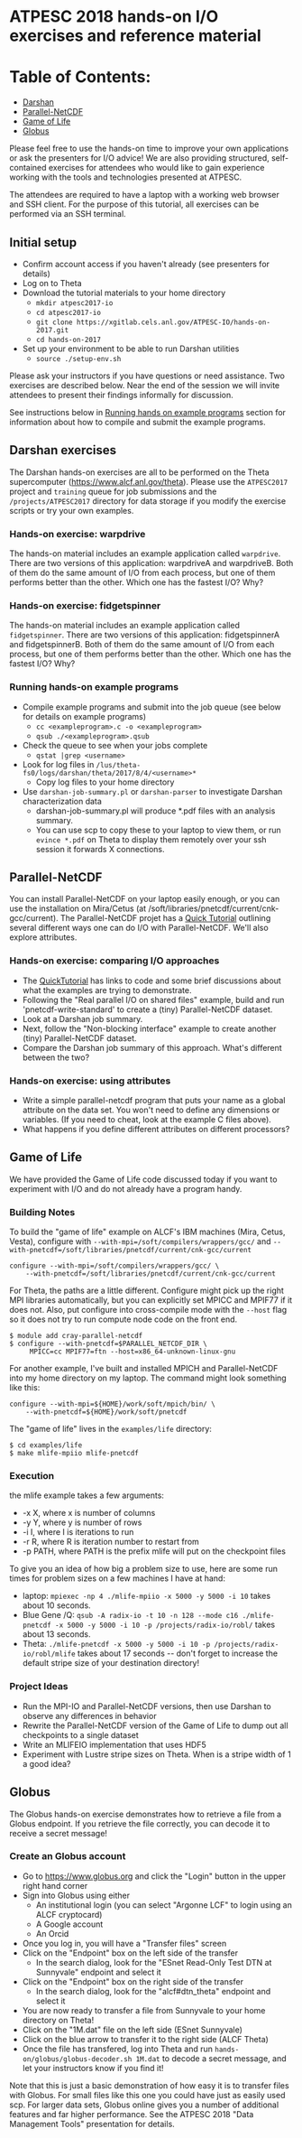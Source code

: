# ATPESC 2018 hands-on I/O exercises and reference material

# Table of Contents:
- [Darshan](#darshan-exercises)
- [Parallel-NetCDF](#parallel-netcdf)
- [Game of Life](#game-of-life)
- [Globus](#globus)

Please feel free to use the hands-on time to improve your own applications or
ask the presenters for I/O advice!  We are also providing structured,
self-contained exercises for attendees who would like to gain  experience 
working with the tools and technologies presented at ATPESC.

The attendees are required to have a laptop with a working web browser and
SSH client. For the purpose of this tutorial, all exercises can be performed
via an SSH terminal.

## Initial setup

* Confirm account access if you haven't already (see presenters for
details)
* Log on to Theta
* Download the tutorial materials to your home directory
  * `mkdir atpesc2017-io`
  * `cd atpesc2017-io`
  * `git clone https://xgitlab.cels.anl.gov/ATPESC-IO/hands-on-2017.git`
  * `cd hands-on-2017`
* Set up your environment to be able to run Darshan utilities
  * `source ./setup-env.sh`

Please ask your instructors if you have questions or need assistance. Two
exercises are described below.  Near the end of the session we will invite
attendees to present their findings informally for discussion.

See instructions below in [Running hands on example programs](
https://xgitlab.cels.anl.gov/ATPESC-IO/hands-on-2017#running-hands-on-example-programs) section for information
about how to compile and submit the example programs.

## Darshan exercises

The Darshan hands-on exercises are all to be performed on the Theta
supercomputer (https://www.alcf.anl.gov/theta).  Please use the `ATPESC2017`
project and `training` queue for job submissions and the 
`/projects/ATPESC2017` directory for data storage if you modify the exercise
scripts or try your own examples.

### Hands-on exercise: warpdrive

The hands-on material includes an example application called `warpdrive`.
There are two versions of this application: warpdriveA and warpdriveB.  Both
of them do the same amount of I/O from each process, but one of them performs
better than the other.  Which one has the fastest I/O?  Why?

### Hands-on exercise: fidgetspinner

The hands-on material includes an example application called
`fidgetspinner`.  There are two versions of this application:
fidgetspinnerA and fidgetspinnerB.  Both of them do the same amount of
I/O from each process, but one of them performs better than the other.
Which one has the fastest I/O?  Why?

### Running hands-on example programs

* Compile example programs and submit into the job queue (see below for
details on example programs)
  * `cc <exampleprogram>.c -o <exampleprogram>`
  * `qsub ./<exampleprogram>.qsub`
* Check the queue to see when your jobs complete
  * `qstat |grep <username>`
* Look for log files in `/lus/theta-fs0/logs/darshan/theta/2017/8/4/<username>*`
  * Copy log files to your home directory
* Use `darshan-job-summary.pl` or `darshan-parser` to investigate Darshan
characterization data
  * darshan-job-summary.pl will produce \*.pdf files with an analysis summary.
  * You can use scp to copy these to your laptop to view them, or run `evince *.pdf` on Theta to display them remotely over your ssh session it forwards X connections.


## Parallel-NetCDF

You can install Parallel-NetCDF on your laptop easily enough, or you can use
the installation on Mira/Cetus (at /soft/libraries/pnetcdf/current/cnk-gcc/current).  The
Parallel-NetCDF projet has a [Quick Tutorial](http://trac.mcs.anl.gov/projects/parallel-netcdf/wiki/QuickTutorial) outlining several different ways
one can do I/O with Parallel-NetCDF.  We'll also explore attributes.

### Hands-on exercise: comparing I/O approaches
* The
 [QuickTutorial](http://trac.mcs.anl.gov/projects/parallel-netcdf/wiki/QuickTutorial)
 has links to code and some brief discussions about what the
 examples are trying to demonstrate.
* Following the "Real parallel I/O on
 shared files" example, build and run 'pnetcdf-write-standard' to create a
 (tiny) Parallel-NetCDF dataset.
* Look at a Darshan job summary.
* Next, follow the "Non-blocking interface" example to create another (tiny)
 Parallel-NetCDF dataset.
* Compare the Darshan job summary of this approach.  What's different between the two?

### Hands-on exercise: using attributes
* Write a simple parallel-netcdf program that puts your name as a global
  attribute on the data set.  You won't need to define any dimensions or
  variables. (If you need to cheat, look at the example C files above).
* What happens if you define different attributes on different processors?

## Game of Life

We have provided the Game of Life code discussed today if you want to
experiment with I/O and do not already have a program handy.

### Building Notes
To build the "game of life" example on ALCF's IBM machines (Mira, Cetus, Vesta), configure with
`--with-mpi=/soft/compilers/wrappers/gcc/` and
`--with-pnetcdf=/soft/libraries/pnetcdf/current/cnk-gcc/current`

    configure --with-mpi=/soft/compilers/wrappers/gcc/ \
        --with-pnetcdf=/soft/libraries/pnetcdf/current/cnk-gcc/current


For Theta, the paths are a little different.  Configure might pick up the right
MPI libraries automatically, but you can explicitly set MPICC and MPIF77 if it
does not.  Also, put configure into cross-compile mode with the `--host` flag so it does not try to run compute node code on the front end.

    $ module add cray-parallel-netcdf
    $ configure --with-pnetcdf=$PARALLEL_NETCDF_DIR \
         MPICC=cc MPIF77=ftn --host=x86_64-unknown-linux-gnu

For another example, I've built and installed MPICH and Parallel-NetCDF into my
home directory on my laptop.  The command might look something like this:

    configure --with-mpi=${HOME}/work/soft/mpich/bin/ \
        --with-pnetcdf=${HOME}/work/soft/pnetcdf


The "game of life" lives in the `examples/life` directory:

    $ cd examples/life
    $ make mlife-mpiio mlife-pnetcdf

### Execution

the mlife example takes a few arguments:

 * -x X, where x is number of columns
 * -y Y, where y is number of rows
 * -i I, where I is iterations to run
 * -r R, where R is iteration number to restart from
 * -p PATH, where PATH is the prefix mlife will put on the checkpoint files

To give you an idea of how big a problem size to use, here are some run times for problem sizes on a few machines I have at hand:
 * laptop: `mpiexec -np 4 ./mlife-mpiio -x 5000 -y 5000 -i 10` takes about 10 seconds.
 * Blue Gene /Q: `qsub -A radix-io -t 10 -n 128 --mode c16 ./mlife-pnetcdf -x 5000 -y 5000 -i 10 -p /projects/radix-io/robl/` takes about 13 seconds.
 * Theta: `./mlife-pnetcdf -x 5000 -y 5000 -i 10 -p /projects/radix-io/robl/mlife`  takes about 17 seconds -- don't forget to increase the default stripe size of your destination directory!



### Project Ideas
* Run the MPI-IO and Parallel-NetCDF versions, then use Darshan to observe
  any differences in behavior
* Rewrite the Parallel-NetCDF version of the Game of Life to dump out all
  checkpoints to a single dataset
* Write an MLIFEIO implementation that uses HDF5
* Experiment with Lustre stripe sizes on Theta.  When is a stripe width of 1 a
   good idea?

## Globus 

The Globus hands-on exercise demonstrates how to retrieve a file from a
Globus endpoint.  If you retrieve the file correctly, you can decode it to
receive a secret message!

### Create an Globus account

* Go to https://www.globus.org and click the "Login" button in the upper
  right hand corner
* Sign into Globus using either
    * An institutional login (you can select "Argonne LCF" to login using an
      ALCF cryptocard)
    * A Google account
    * An Orcid
* Once you log in, you will have a "Transfer files" screen
* Click on the "Endpoint" box on the left side of the transfer
    * In the search dialog, look for the "ESnet Read-Only Test DTN at Sunnyvale"
      endpoint and select it
* Click on the "Endpoint" box on the right side of the transfer
    * In the search dialog, look for the "alcf#dtn\_theta" endpoint and
      select it
* You are now ready to transfer a file from Sunnyvale to your home directory
  on Theta!
* Click on the "1M.dat" file on the left side (ESnet Sunnyvale)
* Click on the blue arrow to transfer it to the right side (ALCF Theta)
* Once the file has transfered, log into Theta and run
  `hands-on/globus/globus-decoder.sh 1M.dat` to decode a secret message, and
  let your instructors know if you find it!

Note that this is just a basic demonstration of how easy it is to transfer
files with Globus.  For small files like this one you could have just as
easily used scp.  For larger data sets, Globus online gives you a number of
additional features and far higher performance.  See the ATPESC 2018 "Data
Management Tools" presentation for details.
